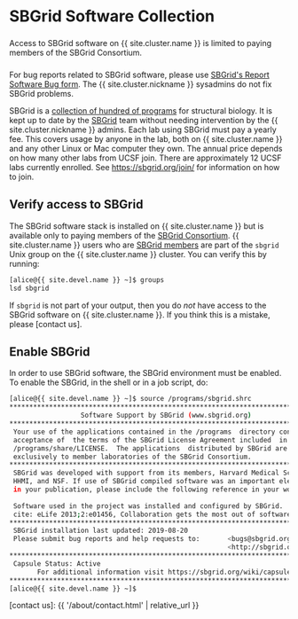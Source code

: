 # SBGrid Software Collection

<div class="alert alert-warning" role="alert" style="margin-top: 3ex">
Access to SBGrid software on {{ site.cluster.name }} is limited to paying members of the SBGrid Consortium.
</div>

<div class="alert alert-warning" role="alert" style="margin-top: 3ex">
For bug reports related to SBGrid software, please use <a href="https://sbgrid.org/help/?tab=bug">SBGrid's Report Software Bug form</a>.  The {{ site.cluster.nickname }} sysadmins do not fix SBGrid problems.
</div>

SBGrid is a [collection of hundred of programs](https://sbgrid.org/software/) for structural biology. It is kept up to date by the [SBGrid] team without needing intervention by the {{ site.cluster.nickname }} admins. Each lab using SBGrid must pay a yearly fee. This covers usage by anyone in the lab, both on {{ site.cluster.name }} and any other Linux or Mac computer they own. The annual price depends on how many other labs from UCSF join. There are approximately 12 UCSF labs currently enrolled. See <https://sbgrid.org/join/> for information on how to join.

## Verify access to SBGrid

The SBGrid software stack is installed on {{ site.cluster.name }} but is available only to paying members of the [SBGrid Consortium](https://sbgrid.org/join/).  {{ site.cluster.name }} users who are [SBGrid members] are part of the `sbgrid` Unix group on the {{ site.cluster.name }} cluster.  You can verify this by running:

```sh
[alice@{{ site.devel.name }} ~]$ groups
lsd sbgrid
```

If `sbgrid` is not part of your output, then you do _not_ have access to the SBGrid software on {{ site.cluster.name }}.  If you think this is a mistake, please [contact us].


## Enable SBGrid

In order to use SBGrid software, the SBGrid environment must be enabled.  To enable the SBGrid, in the shell or in a job script, do:

```sh
[alice@{{ site.devel.name }} ~]$ source /programs/sbgrid.shrc
********************************************************************************
                  Software Support by SBGrid (www.sbgrid.org)
********************************************************************************
 Your use of the applications contained in the /programs  directory constitutes
 acceptance of  the terms of the SBGrid License Agreement included  in the file
 /programs/share/LICENSE.  The applications  distributed by SBGrid are licensed
 exclusively to member laboratories of the SBGrid Consortium.
******************************************************************************** 
 SBGrid was developed with support from its members, Harvard Medical School,    
 HHMI, and NSF. If use of SBGrid compiled software was an important element     
 in your publication, please include the following reference in your work:      
                                                                                      
 Software used in the project was installed and configured by SBGrid.                   
 cite: eLife 2013;2:e01456, Collaboration gets the most out of software.                
********************************************************************************
 SBGrid installation last updated: 2019-08-20
 Please submit bug reports and help requests to:       <bugs@sbgrid.org>  or
                                                       <http://sbgrid.org/bugs>
********************************************************************************
 Capsule Status: Active
       For additional information visit https://sbgrid.org/wiki/capsules
********************************************************************************
[alice@{{ site.devel.name }} ~]$ 
```


[SBGrid]: https://sbgrid.org/
[SBGrid members]: https://sbgrid.org/members/order/-institutions/
[contact us]: {{ '/about/contact.html' | relative_url }}

<style>
dt {
  margin-top: 1ex;
}
</style>  
